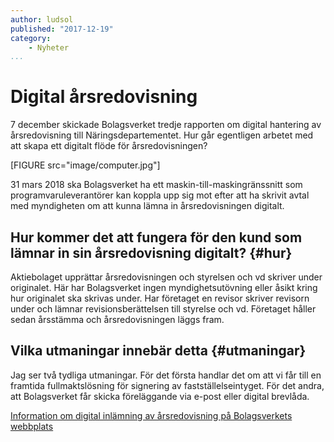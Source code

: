 ```yaml
---
author: ludsol
published: "2017-12-19"
category:
    - Nyheter
...
```

Digital årsredovisning
======================

7 december skickade Bolagsverket tredje rapporten om digital hantering av årsredovisning till Näringsdepartementet. Hur går egentligen arbetet med att skapa ett digitalt flöde för årsredovisningen?

<!--more-->

[FIGURE src="image/computer.jpg"]

31 mars 2018 ska Bolagsverket ha ett maskin-till-maskingränssnitt som programvaruleverantörer kan koppla upp sig mot efter att ha skrivit avtal med myndigheten om att kunna lämna in årsredovisningen digitalt.

Hur kommer det att fungera för den kund som lämnar in sin årsredovisning digitalt? {#hur}
----------------------------------------------------------------------------------
Aktiebolaget upprättar årsredovisningen och styrelsen och vd skriver under originalet. Här har Bolagsverket ingen myndighetsutövning eller åsikt kring hur originalet ska skrivas under. Har företaget en revisor skriver revisorn under och lämnar revisionsberättelsen till styrelse och vd. Företaget håller sedan årsstämma och årsredovisningen läggs fram.

Vilka utmaningar innebär detta {#utmaningar}
------------------------------
Jag ser två tydliga utmaningar. För det första handlar det om att vi får till en framtida fullmaktslösning för signering av fastställelseintyget. För det andra, att Bolagsverket får skicka föreläggande via e-post eller digital brevlåda.

[Information om digital inlämning av årsredovisning på Bolagsverkets webbplats](http://bolagsverket.se/om/oss/samverkan/digital-ingivning)
